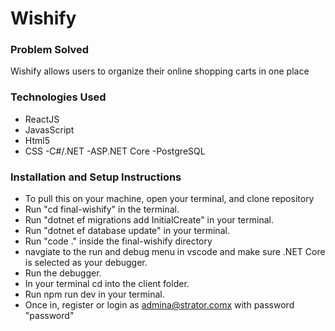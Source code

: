 # Wishify

### Problem Solved 

Wishify allows users to organize their online shopping carts in one place

### Technologies Used 

- ReactJS
- JavasScript
- Html5
- CSS
-C#/.NET
-ASP.NET Core
-PostgreSQL

### Installation and Setup Instructions

- To pull this on your machine, open your terminal, and clone repository
- Run "cd final-wishify" in the terminal.
- Run "dotnet ef migrations add InitialCreate" in your terminal.
- Run "dotnet ef database update" in your terminal.
- Run "code ." inside the final-wishify directory
- navgiate to the run and debug menu in vscode and make sure .NET Core is selected as your debugger.
- Run the debugger.
- In your terminal cd into the client folder.
- Run npm run dev in your terminal.
- Once in, register or login as admina@strator.comx with password "password"






